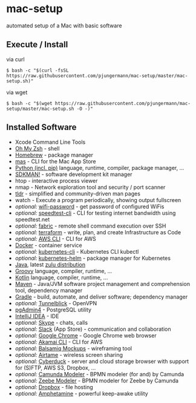 # mac-setup
automated setup of a Mac with basic software

## Execute / Install
via curl
```
$ bash -c "$(curl -fsSL https://raw.githubusercontent.com/pjungermann/mac-setup/master/mac-setup.sh)"
```

via wget
```
$ bash -c "$(wget https://raw.githubusercontent.com/pjungermann/mac-setup/master/mac-setup.sh -O -)"
```

## Installed Software
* Xcode Command Line Tools
* [Oh My Zsh](https://ohmyz.sh/) - shell
* [Homebrew](https://brew.sh/) - package manager
* [mas](https://github.com/mas-cli/mas) - CLI for the Mac App Store
* [Python (incl. pip)](https://www.python.org/) language, runtime, compiler, package manager, ...
* [SDKMAN!](https://sdkman.io/) - software development kit manager
* htop - interactive process viewer
* nmap - Network exploration tool and security / port scanner
* [tldr](https://tldr.sh/) - simplified and community-driven man pages
* watch - Execute a program periodically, showing output fullscreen
* _optional:_ [wifi-password](https://github.com/rauchg/wifi-password) - get password of configured WiFis
* _optional:_ [speedtest-cli](https://github.com/sivel/speedtest-cli) - CLI for testing internet bandwidth using speedtest.net
* _optional:_ [fabric](https://www.fabfile.org/) - remote shell command execution over SSH
* _optional:_ [terraform](https://www.terraform.io/) - write, plan, and create Infrastructure as Code
* _optional:_ [AWS CLI](https://aws.amazon.com/cli/) - CLI for AWS
* [Docker](https://hub.docker.com/) - container service
* _optional:_ [kubernetes-cli](https://kubernetes.io/docs/reference/kubectl/overview/) - Kubernetes CLI kubectl
* _optional:_ [kubernetes-helm](https://helm.sh/) - package manager for Kubernetes
* [Java](https://www.oracle.com/technetwork/java/javase/overview/index.html), latest [zulu distribution](https://www.azul.com/downloads/zulu-community/)
* [Groovy](https://groovy-lang.org/) language, compiler, runtime, ...
* [Kotlin](https://kotlinlang.org/) language, compiler, runtime, ...
* [Maven](https://maven.apache.org/) - Java/JVM software project management and comprehension tool, dependency manager
* [Gradle](https://gradle.org/) - build, automate, and deliver software; dependency manager
* _optional:_ [Tunnelblick](https://tunnelblick.net/) - OpenVPN
* [pgAdmin4](https://www.pgadmin.org/) - PostgreSQL utility
* [IntelliJ IDEA](https://www.jetbrains.com/idea/) - IDE
* _optional:_ [Skype](https://www.skype.com/) - chats, calls
* _optional:_ [Slack](https://slack.com/) (App Store) - communication and collaboration
* _optional:_ [Google Chrome](https://www.google.com/chrome/) - Google Chrome web browser
* _optional:_ [Akamai CLI](https://github.com/akamai/cli) - CLI for AWS
* _optional:_ [Balsamiq Mockups](https://balsamiq.com/wireframes/) - wireframing tool
* _optional:_ [Airtame](https://airtame.com/) - wireless screen sharing
* _optional:_ [Cyberduck](https://cyberduck.io/) - server and cloud storage browser with support for (S)FTP, AWS S3, Dropbox, ...
* _optional:_ [Camunda Modeler](https://camunda.com/download/modeler/) - BPMN modeler (for and) by Camunda
* _optional:_ [Zeebe Modeler](https://github.com/zeebe-io/zeebe-modeler) - BPMN modeler for Zeebe by Camunda
* _optional:_ [Dropbox](https://www.dropbox.com/) - file hosting
* _optional:_ [Amphetamine](https://apps.apple.com/de/app/amphetamine/id937984704?mt=12) - powerful keep-awake utility
